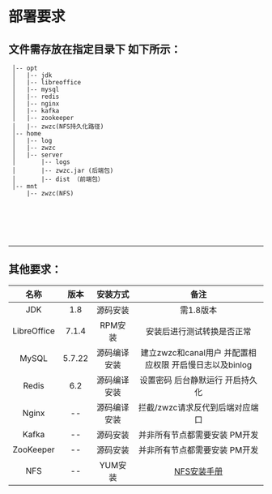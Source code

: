 # 部署要求

## 文件需存放在指定目录下 如下所示：

```
 │-- opt
 │   |-- jdk
 │   |-- libreoffice
 │   |-- mysql
 │   |-- redis
 │   |-- nginx
 │   |-- kafka
 │   |-- zookeeper
 │   |-- zwzc(NFS持久化路径)
 │-- home
 │   |-- log
 │   |-- zwzc
 │   |-- server
 │       |-- logs
 │       |-- zwzc.jar (后端包)
 │       |-- dist （前端包）
 │-- mnt
     |-- zwzc(NFS)

```

<br/>
<br/>
<br/>
<br/>

----

## 其他要求：  

| 名称 | 版本 | 安装方式 | 备注 |
| :-----: | :----: | :----: | :----: |
| JDK | 1.8 | 源码安装 | 需1.8版本 |
| LibreOffice | 7.1.4 | RPM安装 | 安装后进行测试转换是否正常 |
| MySQL | 5.7.22 | 源码编译安装 | 建立zwzc和canal用户 并配置相应权限 开启慢日志以及binlog |
| Redis | 6.2 | 源码编译安装 | 设置密码 后台静默运行 开启持久化 |
| Nginx | -- | 源码编译安装 | 拦截/zwzc请求反代到后端对应端口 |
| Kafka | -- | 源码安装 | 并非所有节点都需要安装 PM开发 |
| ZooKeeper | -- | 源码安装 | 并非所有节点都需要安装 PM开发 |
| NFS | -- | YUM安装 | [NFS安装手册](https://github.com/SplendorAnLin/zwzc/blob/main/NFS%20%E9%85%8D%E7%BD%AE%E6%89%8B%E5%86%8C.md) |
